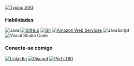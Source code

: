 [![Typing SVG](https://readme-typing-svg.demolab.com?font=Fira+Code&weight=700&size=25&pause=1000&color=6E1C4CA4&center=true&vCenter=true&width=435&separator=%3C&lines=Hello+Friends%3CBem+Vindos+ao+meu+GitHub%3CSou+um+QA+em+constru%C3%A7%C3%A3o%3CCaso+queira+colaborar%3Centre+em+contato+;P)](https://git.io/typing-svg)
### Habilidades
![Java](https://img.shields.io/badge/Java-ED8B00?style=for-the-badge&logo=openjdk&logoColor=white) [![GitHub](https://img.shields.io/badge/GitHub-000?style=for-the-badge&logo=github&logoColor=30A3DC)](https://docs.github.com/) [![Git](https://img.shields.io/badge/Git-000?style=for-the-badge&logo=git&logoColor=E94D5F)](https://git-scm.com/doc) [![Amazon Web Services](https://img.shields.io/badge/Amazon_AWS-232F3E?style=for-the-badge&logo=amazon-aws&logoColor=white)](https://aws.amazon.com/) ![JavaScript](https://img.shields.io/badge/JavaScript-000?style=for-the-badge&logo=javascript) ![Visual Studio Code](https://img.shields.io/badge/-Visual%20Studio%20Code-05122A?style=flat&logo=visual-studio-code&logoColor=007ACC)
### Conecte-se comigo
[![LinkedIn](https://img.shields.io/badge/LinkedIn-000?style=for-the-badge&logo=linkedin&logoColor=0E76A8)](https://www.linkedin.com/in/riickssilva)       [![Discord](https://img.shields.io/badge/Discord-000?style=for-the-badge&logo=discord)](https://www.discord.com/in/rick.ssilva/) [![Perfil DIO](https://img.shields.io/badge/-Meu%20Perfil%20na%20DIO-30A3DC?style=for-the-badge)](https://web.dio.me/users/rick_sub)